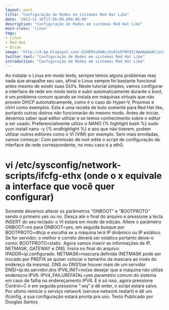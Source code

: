 ```yaml
---
layout: post
title: "Configuração de Redes em sistemas Red Hat Like"
date: '2013-11-10T17:56:00.000-08:00'
description: "Configuração de Redes em sistemas Red Hat Like"
main-class: 'linux'
tags:
- Linux
- Red Hat
- Dicas
image: "http://4.bp.blogspot.com/-ESHERVsOmBc/UoA3zDfNY0I/AAAAAAAACiU/GlzprES6rOY/s72-c/Red-Hat-se-lauda-cu-succesul-Linux-ului-2.jpg"
twitter_text: "Configuração de Redes em sistemas Red Hat Like"
introduction: "Configuração de Redes em sistemas Red Hat Like"
---
```

Ao instalar o Linux em modo texto, sempre temos alguns problemas mas nada que atrapalhe seu uso, afinal o Linux sempre foi bastante funcional antes mesmo de existir suas GUI’s.
Neste tutorial simples, vamos configurar a interface de rede em modo texto e subir automaticamente durante o boot, é um problema comum quando se instala em máquinas virtuais que não provem DHCP automaticamente, como é o caso do Hyper-V, Proxmox e oVirt como exemplos. Esta é uma receita de bolo somente para Red Hat like, portanto outras distros não funcionarão do mesmo modo.
Antes de iniciar, devemos saber qual editor utilizar e se temos conhecimento sobre o editor a ser usado. Preferencialmente utilizo o NANO {% highlight bash %}
sudo yum install nano -y
{% endhighlight %} e aos que não tiverem, podem utilizar outros editores como o VI (VIM) por exemplo. Sem mais enroladas, vamos começar:
Com permissão de root edite o script de configuração da interface de rede correspondente, no meu caso é a eth0.
  # vi /etc/sysconfig/network-scripts/ifcfg-ethx (onde o x equivale a interface que você quer configurar)
Somente devemos alterar os parâmetros “ONBOOT” e “BOOTPROTO” sendo o primeiro yes ou no. Desça até o final do arquivo e pressione a tecla INSERT do seu teclado: o VI estará em modo de edição.
Altere o parâmetro ONBOOT=no para ONBOOT=yes, em seguida busque por BOOTPROTO=dhcp e escolha se a máquina terá IP dinâmico ou IP estático. Se for servidor, o melhor e correto deverá ser estático portanto deixe-o como: BOOTPROTO=static.
Agora vamos inserir as informações de IP, NETMASK, GATEWAY e DNS. Insira no final do arquivo:
IPADDR=ip.configurado.
NETMASK=mascara.definida (NETMASK pode ser trocado por PREFIX se quiser colocar o tamanho da mascara ao invés do endereço da mesma).
DNS ou DNS1(se houver mais de um servidor DNS)=ip.do.servidor.dns
IPV6_INIT=no(se desejar que a máquina não utilize endereços IPV6.
IPV4_FAILUREFATAL=yes parametro comum do sistema em caso de falha no endereçamento IPV4.
E é só isso, agora pressione Control+C e em seguida pressione “:wq” e dê enter, o script estará salvo. Por ultimo reinicie o serviço network (service network restart) e dê um ifconfig, a sua configuração estará pronta pra uso.
Texto Publicado por Douglas Santos

